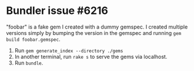 # Bundler issue #6216

"foobar" is a fake gem I created with a dummy gemspec.  I created
multiple versions simply by bumping the version in the gemspec and
running `gem build foobar.gemspec`.

1. Run `gem generate_index --directory ./gems`
2. In another terminal, run `rake s` to serve the gems via localhost.
3. Run `bundle`.
